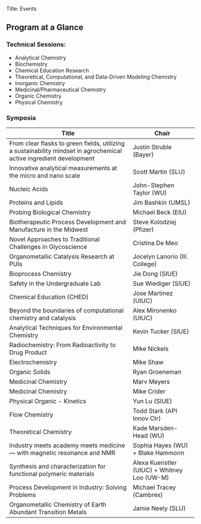 Title: Events

## Program at a Glance

### Technical Sessions:
* Analytical Chemistry
* Biochemistry
* Chemical Education Research
* Theoretical, Computational, and Data-Driven Modeling Chemistry
* Inorganic Chemistry
* Medicinal/Pharmaceutical Chemistry
* Organic Chemistry
* Physical Chemistry

### Symposia

| Title                                                                                                    | Chair                             |
| ------------------------------------------------------------------------------------------------------------------- | ------------------------------------------- |
| From clear flasks to green fields, utilizing a sustainability mindset in agrochemical active ingredient development | Justin Struble (Bayer)                      |
| Innovative analytical measurements at the micro and nano scale                                                      | Scott Martin (SLU)                          |
| Nucleic Acids                                                                                                       | John-Stephen Taylor (WU)                    |
| Proteins and Lipids                                                                                                 | Jim Bashkin (UMSL)                          |
| Probing Biological Chemistry                                                                                        | Michael Beck (EIU)                          |
| Biotherapeutic Process Development and Manufacture in the Midwest                                                   | Steve Kolodziej (Pfizer)                    |
| Novel Approaches to Traditional Challenges in Glycoscience                                                          | Cristina De Meo                             |
| Organometallic Catalysis Research at PUIs                                                                           | Jocelyn Lanorio (Ill. College)              |
| Bioprocess Chemistry                                                                                                | Jie Dong (SIUE)                             |
| Safety in the Undergraduate Lab                                                                                     | Sue Wiediger (SIUE)                         |
| Chemical Education (CHED)                                                                                           | Jose Martinez (UIUC)                        |
| Beyond the boundaries of computational chemistry and catalysis                                                      | Alex Mironenko (UIUC)                       |
| Analytical Techniques for Environmental Chemistry                                                                   | Kevin Tucker (SIUE)                         |
| Radiochemistry: From Radioactivity to Drug Product                                                                  | Mike Nickels                                |
| Electrochemistry                                                                                                    | Mike Shaw                                   |
| Organic Solids                                                                                                      | Ryan Groeneman                              |
| Medicinal Chemistry                                                                                                 | Marv Meyers                                 |
| Medicinal Chemistry                                                                                                 | Mike Crider                                 |
| Physical Organic - Kinetics                                                                                         | Yun Lu (SIUE)                               |
| Flow Chemistry                                                                                                      | Todd Stark (API Innov Ctr)                  |
|  Theoretical Chemistry                                                                                              | Kade Marsden-Head (WU)                      |
| Industry meets academy meets medicine — with magnetic resonance and  NMR                                            | Sophia Hayes (WU) + Blake Hammonn           |
| Synthesis and characterization for functional polymeric materials                                                   | Alexa Kuenstler (UIUC) + Whitney Loo (UW-M) |
| Process Development in Industry: Solving Problems                                                                   | Michael Tracey (Cambrex)                    |
| Organometallic Chemistry of Earth Abundant Transition Metals                                                        | Jamie Neely (SLU)                           |
